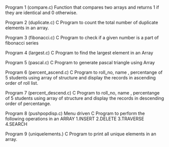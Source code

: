
Program 1 (compare.c) Function that compares two arrays and returns 1 if they are identical and 0 otherwise.

Program 2 (duplicate.c) C Program to count the total number of duplicate elements in an array.

Program 3 (fibonacci.c) C Program to check if a given number is a part of fibonacci series

Program 4 (largest.c) C Program to find the largest element in an Array

Program 5 (pascal.c) C Program to generate pascal triangle using Array

Program 6 (percent_ascend.c) C Program to roll_no, name , percentange of 5 students using array of structure and display the records in ascending order of roll list.
  
Program 7 (percent_descend.c) C Program to roll_no, name , percentange of 5 students using array of structure and display the records in descending order of percentange.

Program 8 (pushpopdisp.c) Menu driven C Program to perform the following operations in an ARRAY 1.INSERT 2.DELETE 3.TRAVERSE 4.SEARCH

Program 9 (uniquelements.) C Program to print all unique elements in an array.
